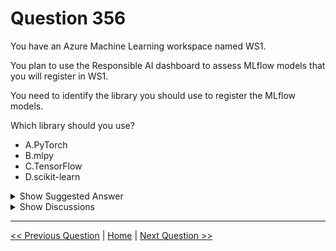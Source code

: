 # Question 356

You have an Azure Machine Learning workspace named WS1.

You plan to use the Responsible AI dashboard to assess MLflow models that you will register in WS1.

You need to identify the library you should use to register the MLflow models.

Which library should you use?

* A.PyTorch
* B.mlpy
* C.TensorFlow
* D.scikit-learn

<details>
  <summary>Show Suggested Answer</summary>

  <strong>A</strong><br>

</details>

<details>
  <summary>Show Discussions</summary>

<blockquote><p><strong>MiteshKachhatiya</strong> <code>(Mon 07 Jul 2025 09:46)</code> - <em>Upvotes: 1</em></p><p>D is the correct answer</p></blockquote>
<blockquote><p><strong>jl420</strong> <code>(Fri 08 Nov 2024 18:45)</code> - <em>Upvotes: 1</em></p><p>Should be D</p></blockquote>
<blockquote><p><strong>Debtaru</strong> <code>(Wed 22 May 2024 09:34)</code> - <em>Upvotes: 3</em></p><p>Answer:D
The Responsible AI dashboard currently supports MLflow models that are registered in Azure Machine Learning with a sklearn (scikit-learn) flavor only</p></blockquote>
<blockquote><p><strong>tamagochi13</strong> <code>(Wed 13 Mar 2024 02:24)</code> - <em>Upvotes: 1</em></p><p>D. RAI currently does not support other flavors</p></blockquote>
<blockquote><p><strong>Tin_Tin</strong> <code>(Sat 02 Mar 2024 17:20)</code> - <em>Upvotes: 1</em></p><p>it should be D
https://learn.microsoft.com/en-us/azure/machine-learning/concept-responsible-ai-dashboard?view=azureml-api-2</p></blockquote>
<blockquote><p><strong>Karthikat</strong> <code>(Sun 11 Feb 2024 21:33)</code> - <em>Upvotes: 1</em></p><p>The Responsible AI dashboard currently supports MLflow models that are registered in Azure Machine Learning with a sklearn (scikit-learn) flavor only

Ans:D</p></blockquote>

</details>

---

[<< Previous Question](question_355.md) | [Home](/index.md) | [Next Question >>](question_357.md)
